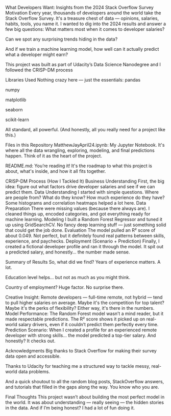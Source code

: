 What Developers Want: Insights from the 2024 Stack Overflow Survey
Motivation
Every year, thousands of developers around the world take the Stack Overflow Survey. It's a treasure chest of data — opinions, salaries, habits, tools, you name it.
I wanted to dig into the 2024 results and answer a few big questions:
What matters most when it comes to developer salaries?


Can we spot any surprising trends hiding in the data?


And if we train a machine learning model, how well can it actually predict what a developer might earn?


This project was built as part of Udacity’s Data Science Nanodegree and I followed the CRISP-DM process

Libraries Used
Nothing crazy here — just the essentials:
pandas


numpy


matplotlib


seaborn


scikit-learn


All standard, all powerful. (And honestly, all you really need for a project like this.)

Files in this Repository
MatthewJayApril24.ipynb:
 My Jupyter Notebook. It's where all the data wrangling, exploring, modeling, and final predictions happen. Think of it as the heart of the project.


README.md:
 You’re reading it! It's the roadmap to what this project is about, what's inside, and how it all fits together.



CRISP-DM Process (How I Tackled It)
Business Understanding
 First, the big idea: figure out what factors drive developer salaries and see if we can predict them.
Data Understanding
 I started with simple questions. Where are people from? What do they know? How much experience do they have? Some histograms and correlation heatmaps helped a lot here.
Data Preparation
 There were missing values (because there always are). I cleaned things up, encoded categories, and got everything ready for machine learning.
Modeling
 I built a Random Forest Regressor and tuned it up using GridSearchCV. No fancy deep learning stuff — just something solid that could get the job done.
Evaluation
 The model pulled an R² score of about 0.049. Not perfect, but it definitely found real patterns between skills, experience, and paychecks.
Deployment (Scenario + Prediction)
 Finally, I created a fictional developer profile and ran it through the model. It spit out a predicted salary, and honestly... the number made sense.

Summary of Results
So, what did we find?
Years of experience matters. A lot.


Education level helps... but not as much as you might think.


Country of employment? Huge factor. No surprise there.


Creative Insight:
 Remote developers — full-time remote, not hybrid — tend to pull higher salaries on average. Maybe it's the competition for top talent? Maybe it's the perks of flexibility? Either way, it's there in the numbers.
Model Performance:
 The Random Forest model wasn’t a mind reader, but it made respectable predictions. The R² score shows it picked up on real-world salary drivers, even if it couldn’t predict them perfectly every time.
Prediction Scenario:
 When I created a profile for an experienced remote developer with strong skills... the model predicted a top-tier salary. And honestly? It checks out.

Acknowledgments
Big thanks to Stack Overflow for making their survey data open and accessible.


Thanks to Udacity for teaching me a structured way to tackle messy, real-world data problems.


And a quick shoutout to all the random blog posts, StackOverflow answers, and tutorials that filled in the gaps along the way. You know who you are.



Final Thoughts
This project wasn’t about building the most perfect model in the world. It was about understanding — really seeing — the hidden stories in the data.
And if I’m being honest? I had a lot of fun doing it.


